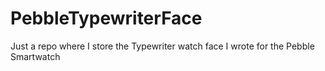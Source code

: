 # PebbleTypewriterFace

Just a repo where I store the Typewriter watch face I wrote for the Pebble Smartwatch
